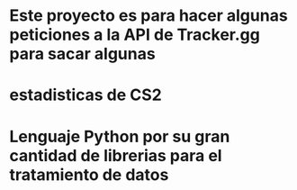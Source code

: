 # Este proyecto es para hacer algunas peticiones a la API de Tracker.gg para sacar algunas
# estadisticas de CS2
#
# Lenguaje Python por su gran cantidad de librerias para el tratamiento de datos